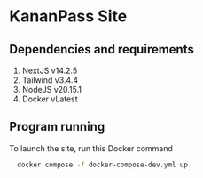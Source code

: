 # KananPass Site

## Dependencies and requirements

1. NextJS v14.2.5
2. Tailwind v3.4.4
3. NodeJS v20.15.1
4. Docker vLatest

## Program running
To launch the site, run this Docker command

``` sh
  docker compose -f docker-compose-dev.yml up
```
